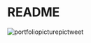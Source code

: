 # README

![portfoliopicturepictweet](https://user-images.githubusercontent.com/59106983/80077791-f1620200-8588-11ea-8668-ea1d6c22d276.jpg)

